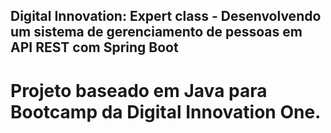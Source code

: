 <h2>Digital Innovation: Expert class - Desenvolvendo um sistema de gerenciamento de pessoas em API REST com Spring Boot</h2>

<h1>Projeto baseado em Java para Bootcamp da Digital Innovation One.</h1>

